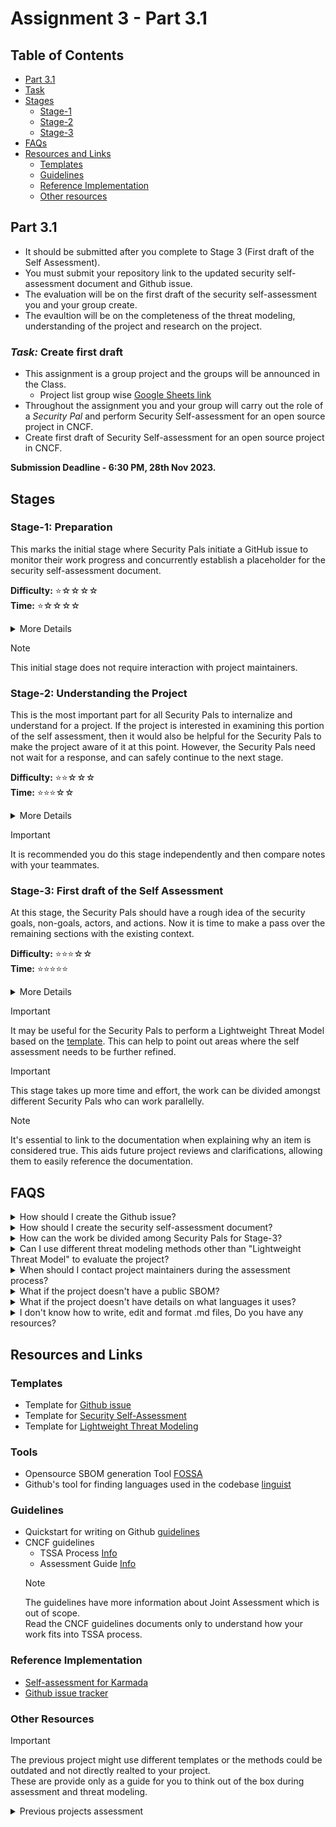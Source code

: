 # Assignment 3 - Part 3.1
## Table of Contents

- [Part 3.1](#part-31)
- [Task](#task-create-first-draft)
- [Stages](#stages)
  - [Stage-1](#stage-1-preparation)
  - [Stage-2](#stage-2-understanding-the-project)
  - [Stage-3](#stage-3-first-draft-of-the-self-assessment)
- [FAQs](#faqs)
- [Resources and Links](#resources-and-links)
  - [Templates](#templates)
  - [Guidelines](#guidelines)
  - [Reference Implementation](#reference-implementation)
  - [Other resources](#other-resources)

## Part 3.1
- It should be submitted after you complete to Stage 3 (First draft of the Self Assessment).
- You must submit your repository link to the updated security self-assessment document and Github issue.
- The evaluation will be on the first draft of the security self-assessment you and your group create.
- The evaultion will be on the completeness of the threat modeling, understanding of the project and research on the project.

### *Task:* Create first draft
- This assignment is a group project and the groups will be announced in the Class.
  - Project list group wise [Google Sheets link](https://docs.google.com/spreadsheets/d/1Ptk-5WuY9kG5gNONQ8X4Tn57V6LiWvET2wnOYw_KFyU/edit?usp=sharing)
- Throughout the assignment you and your group will carry out the role of a *Security Pal* and perform Security Self-assessment for an open source project in CNCF.
- Create first draft of Security Self-assessment for an open source project in CNCF.

**Submission Deadline - 6:30 PM, 28th Nov 2023.**

## Stages
### Stage-1: **Preparation**
This marks the initial stage where Security Pals initiate a GitHub issue to monitor their work progress and concurrently 
establish a placeholder for the security self-assessment document.<br>

**Difficulty:** ⭐️☆☆☆☆ <br>
**Time:** ⭐️☆☆☆☆ <br>

<details>
<summary> More Details </summary>

- Create a GitHub issue:
  - Create a Github issue in CNCF TAG-Security Github repository to initiate the process.
  - Update the information in the Github issue.<br>

- Review the Project Information:
  - Review available project information and documentation.
  - This includes prior KubeCon talks, webpages, project documentation, etc.<br>

- Create draft security self-assessment document:
  - Fork the CNCF TAG-Security repository.
  - Create a new folder for your project in the assessments/projects folder.  
  - Create a draft document for the security self assessment in your project folder.
  - This document includes metadata details and placeholders for all sections.
  - Update the Metadata section of the document.<br>
</details>

> [!NOTE]
> This initial stage does not require interaction with project maintainers.

### Stage-2: **Understanding the Project**
This is the most important part for all Security Pals to internalize and understand for a project.
If the project is interested in examining this portion of the self assessment, then it would also be
helpful for the Security Pals to make the project aware of it at this point. However, the Security
Pals need not wait for a response, and can safely continue to the next stage.<br>

**Difficulty:** ⭐️⭐️☆☆☆ <br>
**Time:** ⭐️⭐️⭐️☆☆ <br>

<details>
<summary> More Details </summary>

- Security Pals must understand the overall project at a sufficient level of details like:
  - Project functionality and typical usage.
  - Roles of involved parties (e.g., sidecar, central server, maintainers).
  - Actions performed (e.g., data collection, query language, software release).
  - Project's goals (e.g., access control, software source control).
  - Project's non-goals (e.g., preventing insider data leaks).
- Complete the following in the Overview section of the self assessment document:
  - About Project
  - Background
  - Actors
  - Actions
  - Goals
  - Non-Goals

</details>

> [!IMPORTANT]
> It is recommended you do this stage independently and then compare notes with your teammates. 

### Stage-3: **First draft of the Self Assessment**
At this stage, the Security Pals should have a rough idea of the security goals, non-goals, actors, and actions. 
Now it is time to make a pass over the remaining sections with the existing context.<br>

**Difficulty:** ⭐️⭐️⭐️☆☆ <br>
**Time:** ⭐️⭐️⭐️⭐️⭐️ <br>

<details>
<summary> More Details </summary>

- Complete the following sections in the self assessment document:
  - Self assessment use
  - Security functions and features
  - Project compliance
  - Secure development practices
  - Security issue resolution
  - Appendix

</details>

> [!IMPORTANT]
> It may be useful for the Security Pals to perform a Lightweight Threat Model based on the
[template](https://docs.google.com/document/d/1tuGtKrjcreDFlHcXYCTjLvy3mjyamdQzwCZr6uqFcR4/edit#heading=h.w0tawqz3390z). 
This can help to point out areas where the self assessment needs to be further refined.

> [!IMPORTANT]
> This stage takes up more time and effort, the work can be divided amongst different Security Pals who can work parallelly.

> [!NOTE]
> It's essential to link to the documentation when explaining why an item is considered true.
> This aids future project reviews and clarifications, allowing them to easily reference the documentation.

## FAQS
<details>
<summary> How should I create the Github issue? </summary>

  - Use the template of provided in the **Resources and Links** section to create the Github issue.

</details>

<details>
<summary> How should I create the security self-assessment document? </summary>

  - Use the template of provided in the **Resources and Links** section to create the security self-assessment document.

</details>


<details>
<summary> How can the work be divided among Security Pals for Stage-3? </summary>

  - For instance, one Security Pal could focus on Project Compliance and Secure Development, another could handle Self-assessment use and Security functions and features, and a third could complete the Appendix.

</details>

<details>
<summary> Can I use different threat modeling methods other than "Lightweight Threat Model" to evaluate the project? </summary>

  - Yes, you can use STRIDE, PASTA or anyother suitable threat modeling techniques. But make sure you document it properly and the analysis has to be holistic. 

</details>

<details>
<summary> When should I contact project maintainers during the assessment process? </summary>

  - Reach out to project maintainers as soon as you have a good first draft document. 

</details>

<details>
<summary> What if the project doesn't have a public SBOM? </summary>

  - You can use opensource SBOM tools to generate the SBOM for the project codebase and use it in your document. One of the common opensource SBOM generator is provided in the **Resources and Links** section.

</details>

<details>
<summary> What if the project doesn't have details on what languages it uses? </summary>

  - You can use Github's tool for finding languages used in the codebase and use it in your document. Tool link is provided in the **Resources and Links** section.

</details>

<details>
<summary> I don't know how to write, edit and format .md files, Do you have any resources? </summary>

  - There are many resources online to help you with it. You can use Github guidelines for writing, editing and formating on .md files. Link is provided in the **Resources and Links** section.

> [!IMPORTANT]
> The quality of the assessment is more important than the asthetics and presentation.
> The document should be readable properly formatted but has content you create is of more value.

</details>

## Resources and Links

### Templates

- Template for [Github issue](/Samples/Github_issue.txt)
- Template for [Security Self-Assessment](/Samples/self-assessment.md)
- Template for [Lightweight Threat Modeling](https://docs.google.com/document/d/1tuGtKrjcreDFlHcXYCTjLvy3mjyamdQzwCZr6uqFcR4/edit#heading=h.w0tawqz3390z)

### Tools
- Opensource SBOM generation Tool [FOSSA](https://app.fossa.com/)
- Github's tool for finding languages used in the codebase [linguist](https://github.com/github-linguist/linguist)

### Guidelines
- Quickstart for writing on Github [guidelines](https://docs.github.com/en/get-started/writing-on-github/getting-started-with-writing-and-formatting-on-github/quickstart-for-writing-on-github)
- CNCF guidelines
  - TSSA Process [Info](https://github.com/cncf/tag-security/tree/main/assessments)
  - Assessment Guide [Info](https://github.com/cncf/tag-security/tree/main/assessments/guide)
  > [!NOTE]
  > The guidelines have more information about Joint Assessment which is out of scope.<br>
  > Read the CNCF guidelines documents only to understand how your work fits into TSSA process.

### Reference Implementation
- [Self-assessment for Karmada](https://github.com/Rana-KV/tag-security/blob/main/assessments/projects/karmada/self-assessment.md)
- [Github issue tracker](https://github.com/cncf/tag-security/issues/1112)

### Other Resources

> [!IMPORTANT]
> The previous project might use different templates or the methods could be outdated and not directly realted to your project.<br>
> These are provide only as a guide for you to think out of the box during assessment and threat modeling.

<details>
<summary> Previous projects assessment </summary>
  
  - [in-toto security self-assessment](https://github.com/Rana-KV/tag-security/blob/main/assessments/projects/in-toto/self-assessment.md)
  - [Flux Multi-tenancy Security Self-assessment](https://docs.google.com/document/d/1SluYVDuq-egSTurcnrVRMJw6ecSV65Qtgi10T4WHyYs/edit#heading=h.1tct6t54k4bs)
  - [Flux Multitenancy: Lightweight Threat Modelling Recommendations](https://docs.google.com/document/d/1Ruf3VNmdJyvp5bgiu3rjhNDEZx3zK4Ui6BIonkHwl_E/edit#heading=h.s2vhbyeeeqni)
  - [Flagger Security Self-Assessment](https://docs.google.com/document/d/1bdsWHT1L403ss1meMF6zR1G4hUy2qLtIi8I-IMKEMmM/edit#heading=h.e3ph7yi8m6k)
  - [Flatcar Container Linux Self-Assessment](https://docs.google.com/document/d/1rj9HpBLskgc1FUt1LEeXmMGXdHVEY6qeQt1yocBLmi8/edit#heading=h.20c78dkf8ou0)
  - [KubeEdge Security Self-Assessment](https://github.com/kubeedge/community/blob/master/sig-security/self-assessment.md)
  - [Cloud Native Buildpacks Security Assessment](https://github.com/cncf/tag-security/blob/main/assessments/projects/buildpacks/self-assessment.md)
  - [Cluster API Security Self-Assessment](https://github.com/kubernetes/sig-security/blob/main/sig-security-assessments/cluster-api/self-assessment.md)
  - [Kyverno Security Self Assessment](https://github.com/kyverno/tag-security/blob/kyverno-self-assessment/assessments/projects/kyverno/self-assessment.md#self-assessment-use)
  - [Harbor Project Self Assessment](https://github.com/Rana-KV/tag-security/blob/main/assessments/projects/harbor/self-assessment.md#intended-use)
  - [OPA security self-assessment](https://github.com/cncf/tag-security/blob/main/assessments/projects/opa/self-assessment.md)
  - [Pixie Security Self Assessment](https://github.com/Rana-KV/tag-security/blob/main/assessments/projects/pixie/self-assessment.md)
  - [Keycloak Project](https://github.com/Rana-KV/tag-security/blob/main/assessments/projects/keycloak/self-assessment.md)
</details>
